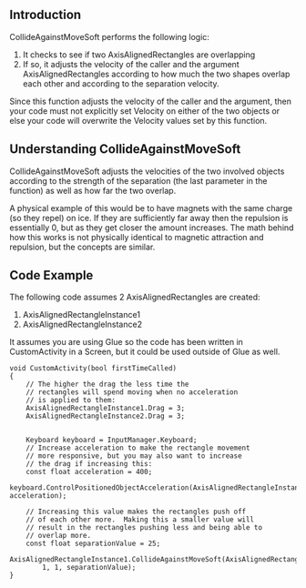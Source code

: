 ## Introduction

CollideAgainstMoveSoft performs the following logic:

1.  It checks to see if two AxisAlignedRectangles are overlapping
2.  If so, it adjusts the velocity of the caller and the argument AxisAlignedRectangles according to how much the two shapes overlap each other and according to the separation velocity.

Since this function adjusts the velocity of the caller and the argument, then your code must not explicitly set Velocity on either of the two objects or else your code will overwrite the Velocity values set by this function.

## Understanding CollideAgainstMoveSoft

CollideAgainstMoveSoft adjusts the velocities of the two involved objects according to the strength of the separation (the last parameter in the function) as well as how far the two overlap.

A physical example of this would be to have magnets with the same charge (so they repel) on ice. If they are sufficiently far away then the repulsion is essentially 0, but as they get closer the amount increases. The math behind how this works is not physically identical to magnetic attraction and repulsion, but the concepts are similar.

## Code Example

The following code assumes 2 AxisAlignedRectangles are created:

1.  AxisAlignedRectangleInstance1
2.  AxisAlignedRectangleInstance2

It assumes you are using Glue so the code has been written in CustomActivity in a Screen, but it could be used outside of Glue as well.

    void CustomActivity(bool firstTimeCalled)
    {
        // The higher the drag the less time the
        // rectangles will spend moving when no acceleration
        // is applied to them:
        AxisAlignedRectangleInstance1.Drag = 3;
        AxisAlignedRectangleInstance2.Drag = 3;


        Keyboard keyboard = InputManager.Keyboard;
        // Increase acceleration to make the rectangle movement
        // more responsive, but you may also want to increase 
        // the drag if increasing this:
        const float acceleration = 400;
        keyboard.ControlPositionedObjectAcceleration(AxisAlignedRectangleInstance1, acceleration);

        // Increasing this value makes the rectangles push off
        // of each other more.  Making this a smaller value will
        // result in the rectangles pushing less and being able to
        // overlap more.
        const float separationValue = 25;
        AxisAlignedRectangleInstance1.CollideAgainstMoveSoft(AxisAlignedRectangleInstance2,
            1, 1, separationValue);
    }
